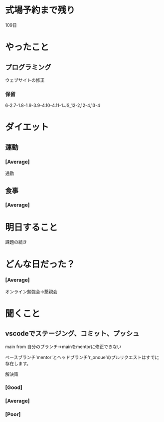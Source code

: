# 式場予約まで残り

109日

# やったこと

## プログラミング

ウェブサイトの修正

### 保留
6-2.7-1.8-1.9-3.9-4.10-4.11-1.JS_12-2,12-4,13-4

# ダイエット

## 運動 

### [Average]

通勤

## 食事

### [Average]

# 明日すること

課題の続き

# どんな日だった？

### [Average]

オンライン勉強会→懇親会

# 聞くこと

## vscodeでステージング、コミット、プッシュ

main from 自分のブランチ→mainをmentorに修正できない

ベースブランチ'mentor'とヘッドブランチ'r_onoue'のプルリクエストはすでに存在します。

解決策


### [Good]
### [Average]
### [Poor]
